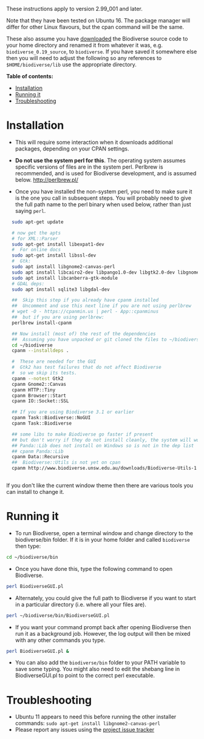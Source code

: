 These instructions apply to version 2.99_001 and later.

Note that they have been tested on Ubuntu 16.  The package manager will differ for other Linux flavours, but the cpan command will be the same.

These also assume you have [downloaded](https://github.com/shawnlaffan/biodiverse/wiki/Downloads) the Biodiverse source code to your home directory and renamed it from whatever it was, e.g. `biodiverse_0.19_source`, to `biodiverse`.  If you have saved it somewhere else then you will need to adjust the following so any references to `$HOME/biodiverse/lib` use the appropriate directory.

**Table of contents:**
* [Installation](#installation)
* [Running it](#running-it)
* [Troubleshooting](#troubleshooting)


# Installation #

  * This will require some interaction when it downloads additional packages, depending on your CPAN settings.

  * **Do not use the system perl for this**.  The operating system assumes specific versions of files are in the system perl.  Perlbrew is recommended, and is used for Biodiverse development, and is assumed below.  http://perlbrew.pl/

  * Once you have installed the non-system perl, you need to make sure it is the one you call in subsequent steps.  You will probably need to give the full path name to the perl binary when used below, rather than just saying `perl`.


```bash
  sudo apt-get update

  # now get the apts
  # for XML::Parser
  sudo apt-get install libexpat1-dev
  #  For online docs
  sudo apt-get install libssl-dev
  #  Gtk:
  sudo apt install libgnome2-canvas-perl
  sudo apt install libcairo2-dev libpango1.0-dev libgtk2.0-dev libgnomecanvas2-dev
  sudo apt install libcanberra-gtk-module
  # GDAL deps:
  sudo apt install sqlite3 libgdal-dev

  ##  Skip this step if you already have cpanm installed
  ##  Uncomment and use this next line if you are not using perlbrew
  # wget -O - https://cpanmin.us | perl - App::cpanminus
  ##  but if you are using perlbrew:
  perlbrew install-cpanm

  ## Now install (most of) the rest of the dependencies
  ##  Assuming you have unpacked or git cloned the files to ~/biodiverse
  cd ~/biodiverse
  cpanm --installdeps .

  #  These are needed for the GUI
  #  Gtk2 has test failures that do not affect Biodiverse
  #  so we skip its tests.
  cpanm --notest Gtk2
  cpanm Gnome2::Canvas
  cpanm HTTP::Tiny
  cpanm Browser::Start
  cpanm IO::Socket::SSL

  ## If you are using Biodiverse 3.1 or earlier
  cpanm Task::Biodiverse::NoGUI
  cpanm Task::Biodiverse

  ## some libs to make Biodiverse go faster if present
  ## but don't worry if they do not install cleanly, the system will work without them.
  ## Panda::Lib does not install on Windows so is not in the dep list
  ## cpanm Panda::Lib
  cpanm Data::Recursive
  ##  Biodiverse::Utils is not yet on cpan
  cpanm http://www.biodiverse.unsw.edu.au/downloads/Biodiverse-Utils-1.06.tar.gz
  

```

If you don't like the current window theme then there are various tools you can install to change it.


# Running it #

  * To run Biodiverse, open a terminal window and change directory to the biodiverse/bin folder.  If it is in your home folder and called `biodiverse` then type:
```bash
cd ~/biodiverse/bin
```
  * Once you have done this, type the following command to open Biodiverse.
```bash
perl BiodiverseGUI.pl
```
  * Alternately, you could give the full path to Biodiverse if you want to start in a particular directory (i.e. where all your files are).
```bash
perl ~/biodiverse/bin/BiodiverseGUI.pl
```
  * If you want your command prompt back after opening Biodiverse then run it as a background job.  However, the log output will then be mixed with any other commands you type.
```bash
perl BiodiverseGUI.pl &
```


  * You can also add the `biodiverse/bin` folder to your PATH variable to save some typing. You might also need to edit the shebang line in BiodiverseGUI.pl to point to the correct perl executable.

# Troubleshooting #
  * Ubuntu 11 appears to need this before running the other installer commands:  `sudo apt-get install libgnome2-canvas-perl`
  * Please report any issues using the [project issue tracker](https://github.com/shawnlaffan/biodiverse/issues/)